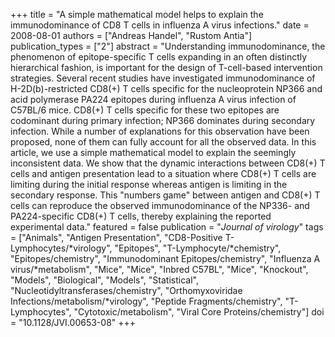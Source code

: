 +++
title = "A simple mathematical model helps to explain the immunodominance of CD8 T cells in influenza A virus infections."
date = 2008-08-01
authors = ["Andreas Handel", "Rustom Antia"]
publication_types = ["2"]
abstract = "Understanding immunodominance, the phenomenon of epitope-specific T cells expanding in an often distinctly hierarchical fashion, is important for the design of T-cell-based intervention strategies. Several recent studies have investigated immunodominance of H-2D(b)-restricted CD8(+) T cells specific for the nucleoprotein NP366 and acid polymerase PA224 epitopes during influenza A virus infection of C57BL/6 mice. CD8(+) T cells specific for these two epitopes are codominant during primary infection; NP366 dominates during secondary infection. While a number of explanations for this observation have been proposed, none of them can fully account for all the observed data. In this article, we use a simple mathematical model to explain the seemingly inconsistent data. We show that the dynamic interactions between CD8(+) T cells and antigen presentation lead to a situation where CD8(+) T cells are limiting during the initial response whereas antigen is limiting in the secondary response. This \"numbers game\" between antigen and CD8(+) T cells can reproduce the observed immunodominance of the NP336- and PA224-specific CD8(+) T cells, thereby explaining the reported experimental data."
featured = false
publication = "*Journal of virology*"
tags = ["Animals", "Antigen Presentation", "CD8-Positive T-Lymphocytes/*virology", "Epitopes", "T-Lymphocyte/*chemistry", "Epitopes/chemistry", "Immunodominant Epitopes/chemistry", "Influenza A virus/*metabolism", "Mice", "Mice", "Inbred C57BL", "Mice", "Knockout", "Models", "Biological", "Models", "Statistical", "Nucleotidyltransferases/chemistry", "Orthomyxoviridae Infections/metabolism/*virology", "Peptide Fragments/chemistry", "T-Lymphocytes", "Cytotoxic/metabolism", "Viral Core Proteins/chemistry"]
doi = "10.1128/JVI.00653-08"
+++

